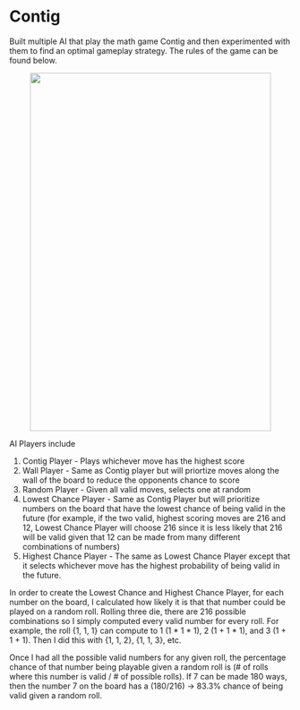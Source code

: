 # Contig
Built multiple AI that play the math game Contig and then experimented with them to find an optimal gameplay strategy. The rules of the game can be found below.

<p align="center">
  <img width="430" height="640" src="https://sites.google.com/a/pvlearners.net/sweigand-games/_/rsrc/1375251341279/contig/Contig.png?height=640&width=430">
</p>

AI Players include

1. Contig Player - Plays whichever move has the highest score
2. Wall Player - Same as Contig player but will priortize moves along the wall of the board to reduce the opponents chance to score
3. Random Player - Given all valid moves, selects one at random
4. Lowest Chance Player - Same as Contig Player but will prioritize numbers on the board that have the lowest chance of being valid in the future (for example, if the two valid, highest scoring moves are 216 and 12, Lowest Chance Player will choose 216 since it is less likely that 216 will be valid given that 12 can be made from many different combinations of numbers)
5. Highest Chance Player - The same as Lowest Chance Player except that it selects whichever move has the highest probability of being valid in the future. 


In order to create the Lowest Chance and Highest Chance Player, for each number on the board, I calculated how likely it is that that number could be played on a random roll. Rolling three die, there are 216 possible combinations so I simply computed every valid number for every roll. For example, the roll {1, 1, 1} can compute to 1 (1 * 1 * 1), 2 (1 + 1 * 1), and 3 (1 + 1 + 1). Then I did this with {1, 1, 2}, {1, 1, 3}, etc. 

Once I had all the possible valid numbers for any given roll, the percentage chance of that number being playable given a random roll is (# of rolls where this number is valid / # of possible rolls). If 7 can be made 180 ways, then the number 7 on the board has a (180/216) -> 83.3% chance of being valid given a random roll. 
